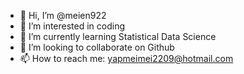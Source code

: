 - 👋 Hi, I’m @meien922
- 👀 I’m interested in coding
- 🌱 I’m currently learning Statistical Data Science
- 💞️ I’m looking to collaborate on Github
- 📫 How to reach me: yapmeimei2209@hotmail.com

<!---
meien922/meien922 is a ✨ special ✨ repository because its `README.md` (this file) appears on your GitHub profile.
You can click the Preview link to take a look at your changes.
--->

